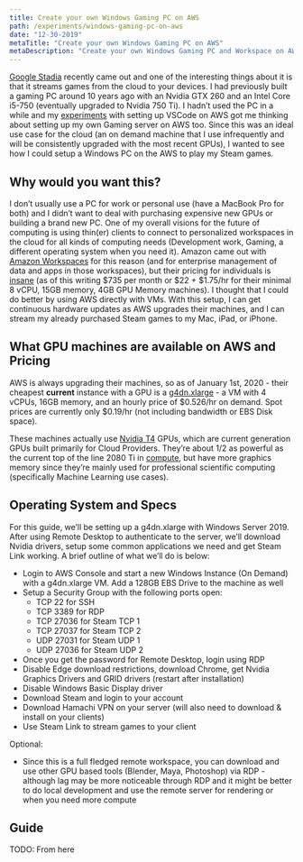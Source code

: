 ```yaml
---
title: Create your own Windows Gaming PC on AWS
path: /experiments/windows-gaming-pc-on-aws
date: "12-30-2019"
metaTitle: "Create your own Windows Gaming PC on AWS"
metaDescription: "Create your own Windows Gaming PC and Workspace on AWS"
---
```


[Google Stadia](https://en.wikipedia.org/wiki/Google_Stadia) recently came out and one of the interesting things about it is that it streams games from the cloud to your devices. I had previously built a gaming PC around 10 years ago with an Nvidia GTX 260 and an Intel Core i5-750 (eventually upgraded to Nvidia 750 Ti). I hadn’t used the PC in a while and my [experiments](https://suyogs.com/experiments/000005-vscode-online) with setting up VSCode on AWS got me thinking about setting up my own Gaming server on AWS too. Since this was an ideal use case for the cloud (an on demand machine that I use infrequently and will be consistently upgraded with the most recent GPUs), I wanted to see how I could setup a Windows PC on the AWS to play my Steam games.

## Why would you want this?

I don’t usually use a PC for work or personal use (have a MacBook Pro for both) and I didn’t want to deal with purchasing expensive new GPUs or building a brand new PC. One of my overall visions for the future of computing is using thin(er) clients to connect to personalized workspaces in the cloud for all kinds of computing needs (Development work, Gaming, a different operating system when you need it). Amazon came out with [Amazon Workspaces](https://aws.amazon.com/workspaces/) for this reason (and for enterprise management of data and apps in those workspaces), but their pricing for individuals is [insane](https://aws.amazon.com/workspaces/pricing/) (as of this writing $735 per month or $22 + $1.75/hr for their minimal 8 vCPU, 15GB memory, 4GB GPU Memory machines). I thought that I could do better by using AWS directly with VMs. With this setup, I can get continuous hardware updates as AWS upgrades their machines, and I can stream my already purchased Steam games to my Mac, iPad, or iPhone.

## What GPU machines are available on AWS and Pricing

AWS is always upgrading their machines, so as of January 1st, 2020 - their cheapest **current** instance with a GPU is a [g4dn.xlarge](https://aws.amazon.com/ec2/instance-types/g4/) - a VM with 4 vCPUs, 16GB memory, and an hourly price of $0.526/hr on demand. Spot prices are currently only $0.19/hr (not including bandwidth or EBS Disk space). 

These machines actually use [Nvidia T4](https://www.nvidia.com/en-us/data-center/tesla-t4/) GPUs, which are current generation GPUs built primarily for Cloud Providers. They’re about 1/2 as powerful as the current top of the line 2080 Ti in [compute](https://www.anandtech.com/show/14663/the-nvidia-geforce-rtx-2080-super-review), but have more graphics memory since they’re mainly used for professional scientific computing (specifically Machine Learning use cases).

## Operating System and Specs

For this guide, we’ll be setting up a g4dn.xlarge with Windows Server 2019. After using Remote Desktop to authenticate to the server, we’ll download Nvidia drivers, setup some common applications we need and get Steam Link working. A brief outline of what we’ll do is below:

- Login to AWS Console and start a new Windows Instance (On Demand) with a g4dn.xlarge VM. Add a 128GB EBS Drive to the machine as well
- Setup a Security Group with the following ports open: 
    - TCP 22 for SSH
    - TCP 3389 for RDP
    - TCP 27036 for Steam TCP 1
    - TCP 27037 for Steam TCP 2
    - UDP 27031 for Steam UDP 1
    - UDP 27036 for Steam UDP 2
- Once you get the password for Remote Desktop, login using RDP
- Disable Edge download restrictions, download Chrome, get Nvidia Graphics Drivers and GRID drivers (restart after installation)
- Disable Windows Basic Display driver
- Download Steam and login to your account
- Download Hamachi VPN on your server (will also need to download & install on your clients)
- Use Steam Link to stream games to your client

Optional:
- Since this is a full fledged remote workspace, you can download and use other GPU based tools (Blender, Maya, Photoshop) via RDP - although lag may be more noticeable through RDP and it might be better to do local development and use the remote server for rendering or when you need more compute

## Guide

TODO: From here
